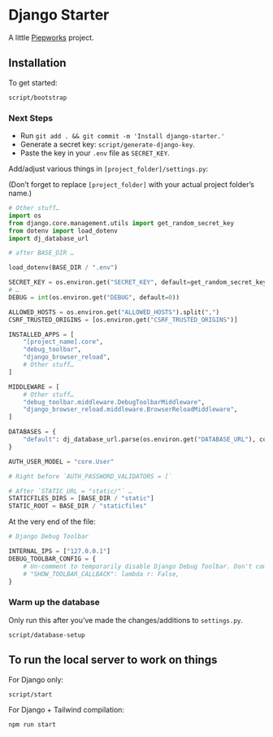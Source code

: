 # Django Starter

A little [Piepworks](https://piep.works) project.

## Installation

To get started:

```shell
script/bootstrap
```

### Next Steps

- Run `git add . && git commit -m 'Install django-starter.'`
- Generate a secret key: `script/generate-django-key`.
- Paste the key in your `.env` file as `SECRET_KEY`.

Add/adjust various things in `[project_folder]/settings.py`:

(Don’t forget to replace `[project_folder]` with your actual project folder’s name.)

```python
# Other stuff…
import os
from django.core.management.utils import get_random_secret_key
from dotenv import load_dotenv
import dj_database_url
```

```python
# after BASE_DIR …

load_dotenv(BASE_DIR / ".env")
```

```python
SECRET_KEY = os.environ.get("SECRET_KEY", default=get_random_secret_key())
# …
DEBUG = int(os.environ.get("DEBUG", default=0))

ALLOWED_HOSTS = os.environ.get("ALLOWED_HOSTS").split(",")
CSRF_TRUSTED_ORIGINS = [os.environ.get("CSRF_TRUSTED_ORIGINS")]
```

```python
INSTALLED_APPS = [
    "[project_name].core",
    "debug_toolbar",
    "django_browser_reload",
    # Other stuff…
]
```

```python
MIDDLEWARE = [
    # Other stuff…
    "debug_toolbar.middleware.DebugToolbarMiddleware",
    "django_browser_reload.middleware.BrowserReloadMiddleware",
]
```

```python
DATABASES = {
    "default": dj_database_url.parse(os.environ.get("DATABASE_URL"), conn_max_age=600),
}
```

```python
AUTH_USER_MODEL = "core.User"

# Right before `AUTH_PASSWORD_VALIDATORS = [`
```

```python
# After `STATIC_URL = "static/"` …
STATICFILES_DIRS = [BASE_DIR / "static"]
STATIC_ROOT = BASE_DIR / "staticfiles"
```

At the very end of the file:

```python
# Django Debug Toolbar

INTERNAL_IPS = ["127.0.0.1"]
DEBUG_TOOLBAR_CONFIG = {
    # Un-comment to temporarily disable Django Debug Toolbar. Don't commit it.
    # "SHOW_TOOLBAR_CALLBACK": lambda r: False,
}
```

### Warm up the database

Only run this after you’ve made the changes/additions to `settings.py`.

```shell
script/database-setup
```

## To run the local server to work on things

For Django only:

```shell
script/start
```

For Django + Tailwind compilation:

```shell
npm run start
```
